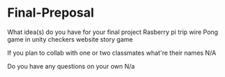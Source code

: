 # Final-Preposal
What idea(s) do you have for your final project
Rasberry pi trip wire
Pong game in unity
checkers
website story game


If you plan to collab with one or two classmates what're their names
N/A


Do you have any questions on your own
N/a
